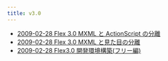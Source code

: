 ```yaml
---
title: v3.0
---
```



- [2009-02-28 Flex 3.0 MXML と ActionScript の分離](./../../../../d/2009/02/28/Flex_3.0_MXML_と_ActionScript_の分離.md)
- [2009-02-28 Flex 3.0 MXML と見た目の分離](./../../../../d/2009/02/28/Flex_3.0_MXML_と見た目の分離.md)
- [2009-02-28 Flex3.0 開発環境構築(フリー編)](./../../../../d/2009/02/28/Flex3.0_開発環境構築(フリー編).md)




